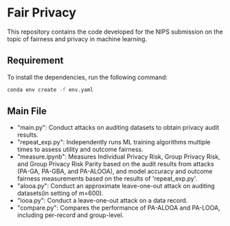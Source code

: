 # Fair Privacy

This repository contains the code developed for the NIPS submission on the topic of fairness and privacy in machine learning. 


## Requirement

To install the dependencies, run the following command:
```bash
conda env create -f env.yaml
```

## Main File
- "main.py": Conduct attacks on auditing datasets to obtain privacy audit results.
- "repeat_exp.py": Independently runs ML training algorithms multiple times to assess utility and outcome fairness.
- "measure.ipynb": Measures Individual Privacy Risk, Group Privacy Risk, and Group Privacy Risk Parity based on the audit results from attacks (PA-GA, PA-GBA, and PA-ALOOA), and model accuracy and outcome fairness measurements based on the results of 'repeat_exp.py'.
- "alooa.py": Conduct an approximate leave-one-out attack on auditing datasets(in setting of m=600).
- "looa.py": Conduct a leave-one-out attack on a data record.
- "compare.py": Compares the performance of PA-ALOOA and PA-LOOA, including per-record and group-level.